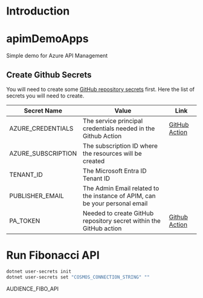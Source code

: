 # Introduction



# apimDemoApps
Simple demo for Azure API Management


## Create Github Secrets

You will need to create some [GitHub repository secrets](https://docs.github.com/en/codespaces/managing-codespaces-for-your-organization/managing-encrypted-secrets-for-your-repository-and-organization-for-codespaces#adding-secrets-for-a-repository) first.  Here the list of secrets you will need to create.

| Secret Name | Value | Link
|-------------|-------|------|
| AZURE_CREDENTIALS | The service principal credentials needed in the Github Action | [GitHub Action](https://github.com/marketplace/actions/azure-login)
| AZURE_SUBSCRIPTION | The subscription ID where the resources will be created |
| TENANT_ID | The Microsoft Entra ID Tenant ID |
| PUBLISHER_EMAIL | The Admin Email related to the instance of APIM, can be your personal email |
| PA_TOKEN | Needed to create GitHub repository secret within the GitHub action |  [Github Action](https://github.com/gliech/create-github-secret-action) |

# Run Fibonacci API

```bash
dotnet user-secrets init
dotnet user-secrets set "COSMOS_CONNECTION_STRING" ""
```

AUDIENCE_FIBO_API